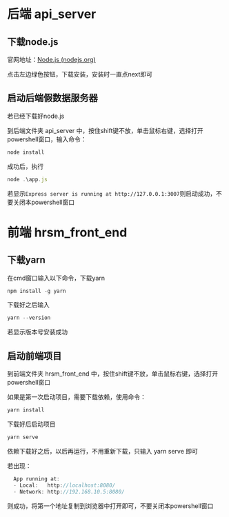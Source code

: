 # 后端 api_server

## 下载node.js

官网地址：[Node.js (nodejs.org)](https://nodejs.org/en)

点击左边绿色按钮，下载安装，安装时一直点next即可

## 启动后端假数据服务器

若已经下载好node.js

到后端文件夹 api_server 中，按住shift键不放，单击鼠标右键，选择打开powershell窗口，输入命令：

```js
node install
```

成功后，执行

```js
node .\app.js
```

若显示`Express server is running at http://127.0.0.1:3007`则启动成功，不要关闭本powershell窗口



# 前端 hrsm_front_end

## 下载yarn

在cmd窗口输入以下命令，下载yarn

```js
npm install -g yarn 
```

下载好之后输入

```js
yarn --version
```

若显示版本号安装成功

## 启动前端项目

到前端文件夹 hrsm_front_end 中，按住shift键不放，单击鼠标右键，选择打开powershell窗口

如果是第一次启动项目，需要下载依赖，使用命令：

```js
yarn install
```

下载好后启动项目

```js
yarn serve
```

依赖下载好之后，以后再运行，不用重新下载，只输入 yarn serve 即可

若出现：

```js
  App running at:
  - Local:   http://localhost:8080/
  - Network: http://192.168.10.5:8080/
```

则成功，将第一个地址复制到浏览器中打开即可，不要关闭本powershell窗口













